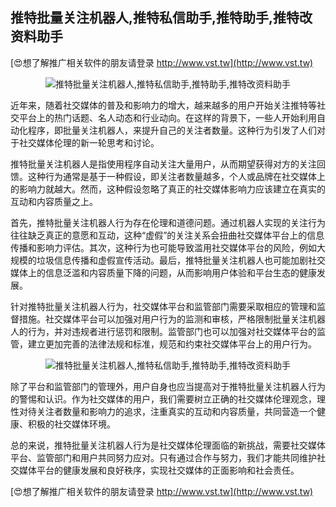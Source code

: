 ## **推特批量关注机器人,推特私信助手,推特助手,推特改资料助手**

[😍想了解推广相关软件的朋友请登录 http://www.vst.tw](http://www.vst.tw)

 <center><img src="https://vst.tw/MP4/tuiguang/png/8.png" alt="推特批量关注机器人,推特私信助手,推特助手,推特改资料助手"></center>

近年来，随着社交媒体的普及和影响力的增大，越来越多的用户开始关注推特等社交平台上的热门话题、名人动态和行业动向。在这样的背景下，一些人开始利用自动化程序，即批量关注机器人，来提升自己的关注者数量。这种行为引发了人们对于社交媒体伦理的新一轮思考和讨论。

推特批量关注机器人是指使用程序自动关注大量用户，从而期望获得对方的关注回馈。这种行为通常是基于一种假设，即关注者数量越多，个人或品牌在社交媒体上的影响力就越大。然而，这种假设忽略了真正的社交媒体影响力应该建立在真实的互动和内容质量之上。

首先，推特批量关注机器人行为存在伦理和道德问题。通过机器人实现的关注行为往往缺乏真正的意愿和互动，这种“虚假”的关注关系会扭曲社交媒体平台上的信息传播和影响力评估。其次，这种行为也可能导致滥用社交媒体平台的风险，例如大规模的垃圾信息传播和虚假宣传活动。最后，推特批量关注机器人也可能加剧社交媒体上的信息泛滥和内容质量下降的问题，从而影响用户体验和平台生态的健康发展。

针对推特批量关注机器人行为，社交媒体平台和监管部门需要采取相应的管理和监督措施。社交媒体平台可以加强对用户行为的监测和审核，严格限制批量关注机器人的行为，并对违规者进行惩罚和限制。监管部门也可以加强对社交媒体平台的监管，建立更加完善的法律法规和标准，规范和约束社交媒体平台上的用户行为。

 <center><img src="https://vst.tw/MP4/tuiguang/png/3.png" alt="推特批量关注机器人,推特私信助手,推特助手,推特改资料助手"></center>

除了平台和监管部门的管理外，用户自身也应当提高对于推特批量关注机器人行为的警惕和认识。作为社交媒体的用户，我们需要树立正确的社交媒体伦理观念，理性对待关注者数量和影响力的追求，注重真实的互动和内容质量，共同营造一个健康、积极的社交媒体环境。

总的来说，推特批量关注机器人行为是社交媒体伦理面临的新挑战，需要社交媒体平台、监管部门和用户共同努力应对。只有通过合作与努力，我们才能共同维护社交媒体平台的健康发展和良好秩序，实现社交媒体的正面影响和社会责任。

[😍想了解推广相关软件的朋友请登录 http://www.vst.tw](http://www.vst.tw)




